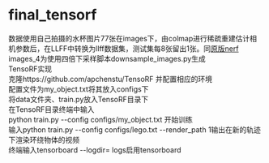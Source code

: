 # final_tensorf
数据使用自己拍摄的水杯图片77张在images下，由colmap进行稀疏重建估计相机参数后，在LLFF中转换为llff数据集，测试集每8张留出1张。同[原版nerf](https://github.com/kwrous/final_nerf)\
images_4为使用四倍下采样脚本downsample_images.py生成\
TensoRF实现\
克隆https://github.com/apchenstu/TensoRF  并配置相应的环境\
配置文件为my_object.txt将其放入configs下\
将data文件夹、train.py放入TensoRF目录下\
在TensoRF目录终端中输入\
python train.py --config configs/my_object.txt 开始训练\
输入python train.py --config configs/lego.txt --render_path 1输出在新的轨迹下渲染环绕物体的视频\
终端输入tensorboard --logdir= logs启用tensorboard


